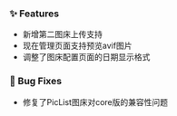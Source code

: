 ### ✨ Features

- 新增第二图床上传支持
- 现在管理页面支持预览avif图片
- 调整了图床配置页面的日期显示格式

### 🐛 Bug Fixes

- 修复了PicList图床对core版的兼容性问题

